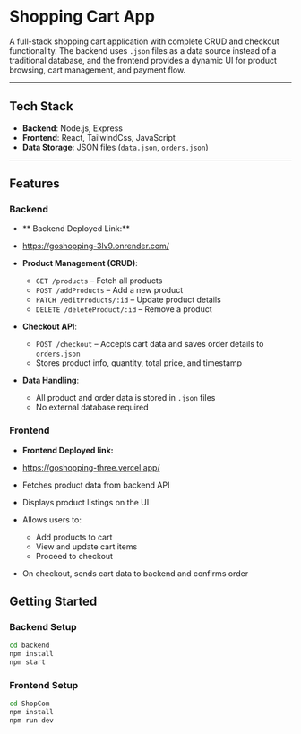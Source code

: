 # Shopping Cart App

A full-stack shopping cart application with complete CRUD and checkout functionality. The backend uses `.json` files as a data source instead of a traditional database, and the frontend provides a dynamic UI for product browsing, cart management, and payment flow.

---

## Tech Stack

- **Backend**: Node.js, Express
- **Frontend**: React, TailwindCss, JavaScript
- **Data Storage**: JSON files (`data.json`, `orders.json`)

---

## Features

### Backend

- ** Backend Deployed Link:**
- https://goshopping-3lv9.onrender.com/

- **Product Management (CRUD)**:

  - `GET /products` – Fetch all products
  - `POST /addProducts` – Add a new product
  - `PATCH /editProducts/:id` – Update product details
  - `DELETE /deleteProduct/:id` – Remove a product

- **Checkout API**:

  - `POST /checkout` – Accepts cart data and saves order details to `orders.json`
  - Stores product info, quantity, total price, and timestamp

- **Data Handling**:
  - All product and order data is stored in `.json` files
  - No external database required

### Frontend

- **Frontend Deployed link:**
- https://goshopping-three.vercel.app/

- Fetches product data from backend API
- Displays product listings on the UI
- Allows users to:
  - Add products to cart
  - View and update cart items
  - Proceed to checkout
- On checkout, sends cart data to backend and confirms order

## Getting Started

### Backend Setup

```bash
cd backend
npm install
npm start
```

### Frontend Setup

```bash
cd ShopCom
npm install
npm run dev
```
